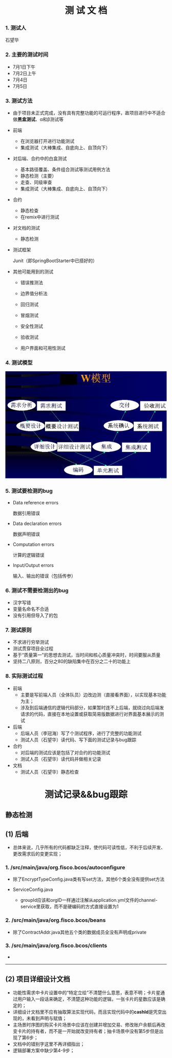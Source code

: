 # 		  <center>测 试 文 档</center>

### 1. 测试人

石望华

### 2. 主要的测试时间

* 7月1日下午
* 7月2日上午
* 7月4日
* 7月5日

### 3. 测试方法

* 由于项目未正式完成，没有具有完整功能的可运行程序，故项目进行中不适合做**黑盒测试**、α和β测试等

- 前端

  * 在浏览器打开进行功能测试
  * 集成测试（大棒集成、自底向上、自顶向下）

- 对后端、合约中的白盒测试

  * 基本路径覆盖、条件组合测试等测试用例方法

  - 静态检测（主要）
  - 走查、同级审查
  - 集成测试（大棒集成、自底向上、自顶向下）

- 合约

  * 静态检查
  * 在remix中进行测试

- 对文档的测试

  * 静态检测

- 测试框架

  Junit（即SpringBootStarter中已搭好的）

- 其他可能用到的测试

  * 错误推测法
  * 边界值分析法
  
  * 回归测试
  * 冒烟测试
  * 安全性测试
  * 验收测试
  * 用户界面和可用性测试

### 4. 测试模型

![c1](images/c1.png)

### 5. 测试要检测的bug

* Data reference errors

  数据引用错误

* Data declaration errors

  数据声明错误

* Computation errors

  计算的逻辑错误

* Input/Output errors

  输入、输出的错误（包括传参）

### 6. 测试不需要检测出的bug

* 汉字写错
* 变量名命名不合适
* 没有引用但导入了的包

### 7. 测试原则

* 不求进行穷举测试
* 测试贯穿项目全过程
* 基于“质量第一"的思想去测试，当时间和核心质量冲突时，时间要服从质量
* 坚持二八原则，百分之80的缺陷集中在百分之二十的功能上

### 8. 实际测试过程

* 前端
  * 主要是写前端人员（全体队员）边改边测（直接看界面），以实现基本功能为主；
  * 涉及到后端通信的逻辑代码部分，如果暂时连不上后端，就绕过向后端发请求的代码，直接在本地设置或获取简易版数据进行对界面基本展示的测试
* 后端
  * 后端人员（李冠海）写了个测试程序，进行了完整的功能测试
  * 测试人员（石望华）读代码、写下面的测试记录与bug跟踪
* 合约
  * 对后端的测试应该是包括了对合约的功能测试
  * 测试人员（石望华）读代码并做相关记录
* 文档
  * 测试人员（石望华）静态检查



#       <center>测试记录&&bug跟踪</center>

##                                         静态检测

## (1) 后端

* 总体来说，几乎所有的代码都缺乏注释，使代码可读性低，不利于后续开发、更改需求后的变更实现；

### 1. /src/main/java/org.fisco.bcos/autoconfigure

* 除了EncryptTypeConfig.java类有写set方法，其他6个类全没有提供set方法

* ServiceConfig.java
  * groupId应该和orgID一样通过注解从application.yml文件的channel-service里获取，而不是硬编码的方式直接设置为1

### 2. /src/main/java/org.fisco.bcos/beans

* 除了ContractAddr.java其他五个类的数据成员全没有声明成private

### 3. /src/main/java/org.fisco.bcos/clients

* 

------



## (2) 项目详细设计文档

* 功能性需求中卡片设置中的“特定立绘”不清楚什么意思，表意不明；卡片星通过用户输入一段话来确定，不清楚这种功能的逻辑，一张卡片的星数应该是确定的；
* 详细设计文档里不应有抽取算法实现代码，而且实现代码中的**cashId**是凭空出现的，未看到声明与赋值；
* 主场景时序图的购买卡片场景中应该在创建并增加交易、修改账户余额后再改变卡片的持有者，而不是一开始就改变持有者；抽卡场景中没有第5步但是出现了第6步；
* 文档中的错别字这里不再详细指出；
* 逻辑部署方案中缺少第4-9步；